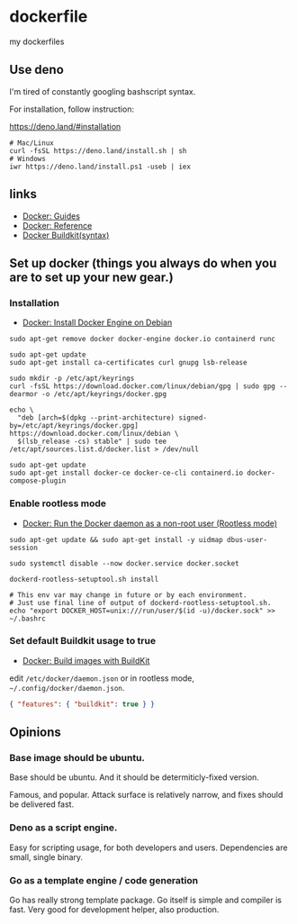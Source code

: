 # dockerfile

my dockerfiles

## Use deno

I'm tired of constantly googling bashscript syntax.

For installation, follow instruction:

https://deno.land/#installation

```shell
# Mac/Linux
curl -fsSL https://deno.land/install.sh | sh
# Windows
iwr https://deno.land/install.ps1 -useb | iex
```

## links

- [Docker: Guides](https://docs.docker.com/get-started/overview/)
- [Docker: Reference](https://docs.docker.com/reference/)
- [Docker Buildkit(syntax)](https://github.com/docker/buildx)

## Set up docker (things you always do when you are to set up your new gear.)

### Installation

- [Docker: Install Docker Engine on Debian](https://docs.docker.com/engine/install/debian/)

```shell
sudo apt-get remove docker docker-engine docker.io containerd runc

sudo apt-get update
sudo apt-get install ca-certificates curl gnupg lsb-release

sudo mkdir -p /etc/apt/keyrings
curl -fsSL https://download.docker.com/linux/debian/gpg | sudo gpg --dearmor -o /etc/apt/keyrings/docker.gpg

echo \
  "deb [arch=$(dpkg --print-architecture) signed-by=/etc/apt/keyrings/docker.gpg] https://download.docker.com/linux/debian \
  $(lsb_release -cs) stable" | sudo tee /etc/apt/sources.list.d/docker.list > /dev/null

sudo apt-get update
sudo apt-get install docker-ce docker-ce-cli containerd.io docker-compose-plugin
```

### Enable rootless mode

- [Docker: Run the Docker daemon as a non-root user (Rootless mode)](https://docs.docker.com/engine/security/rootless/)

```shell
sudo apt-get update && sudo apt-get install -y uidmap dbus-user-session

sudo systemctl disable --now docker.service docker.socket

dockerd-rootless-setuptool.sh install

# This env var may change in future or by each environment.
# Just use final line of output of dockerd-rootless-setuptool.sh.
echo "export DOCKER_HOST=unix:///run/user/$(id -u)/docker.sock" >> ~/.bashrc
```

### Set default Buildkit usage to true

- [Docker: Build images with BuildKit](https://docs.docker.com/develop/develop-images/build_enhancements/)

edit `/etc/docker/daemon.json` or in rootless mode, `~/.config/docker/daemon.json`.

```json
{ "features": { "buildkit": true } }
```

## Opinions

### Base image should be ubuntu.

Base should be ubuntu. And it should be determiticly-fixed version.

Famous, and popular. Attack surface is relatively narrow, and fixes should be delivered fast.

### Deno as a script engine.

Easy for scripting usage, for both developers and users.
Dependencies are small, single binary.

### Go as a template engine / code generation

Go has really strong template package.
Go itself is simple and compiler is fast. Very good for development helper, also production.